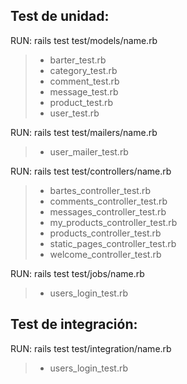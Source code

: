 Test de unidad: 
-------------
RUN: rails test test/models/name.rb
> - barter_test.rb
> - category_test.rb
> - comment_test.rb
> - message_test.rb
> - product_test.rb
> - user_test.rb

RUN: rails test test/mailers/name.rb
> - user_mailer_test.rb

RUN: rails test test/controllers/name.rb
> - bartes_controller_test.rb
> - comments_controller_test.rb
> - messages_controller_test.rb
> - my_products_controller_test.rb
> - products_controller_test.rb
> - static_pages_controller_test.rb
> - welcome_controller_test.rb

RUN: rails test test/jobs/name.rb
> - users_login_test.rb


Test de integración: 
-------------
RUN: rails test test/integration/name.rb
> - users_login_test.rb 